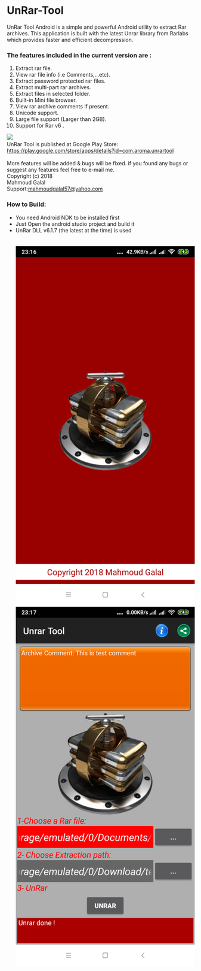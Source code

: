 # UnRar-Tool
UnRar Tool Android is a simple and powerful Android utility to extract Rar archives. This application is built with the latest Unrar 
library from Rarlabs which provides faster and efficient decompression.
<br/>
### The features included in the current version are :

1. Extract rar file.
2. View rar file info (i.e Comments,...etc).
3. Extract password protected rar files.
4. Extract multi-part rar archives.
5. Extract files in selected folder.
6. Built-in Mini file browser. 
7. View rar archive comments if present.
8. Unicode support.
9. Large file support (Larger than 2GB).
10. Support for Rar v6 .

![](https://play.google.com/intl/en_us/badges/images/generic/en_badge_web_generic.png)
<br/>UnRar Tool is published at Google Play Store:<br/>
https://play.google.com/store/apps/details?id=com.aroma.unrartool
<br/><br/>
More features will be added & bugs will be fixed. if you found any bugs or suggest any features feel free to e-mail me.<br/>
Copyright (c) 2018 <br/>
Mahmoud Galal
<br/>Support:mahmoudgalal57@yahoo.com
<br/>
### How to Build:
- You need Android NDK to be installed first
- Just Open the android studio project and build it
- UnRar DLL v6.1.7 (the latest at the time) is used
<br/><br/><br/>
![](https://github.com/mahmoudgalal/UnRar-Tool/blob/master/screenshots/1.png)
![](https://github.com/mahmoudgalal/UnRar-Tool/blob/master/screenshots/4.png)
